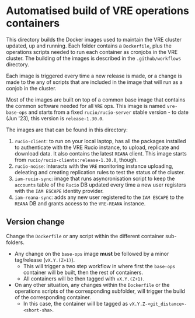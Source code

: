 # Automatised build of VRE operations containers 

This directory builds the Docker images used to maintain the VRE cluster updated, up and running. Each folder contains a `Dockerfile`, plus the operations scripts needed to run each container as cronjobs in the VRE cluster. 
The building of the images is described in the `.github/workflows` directory. 

Each image is triggered every time a new release is made, or a change is made to the any of scripts that are included in the image that will run as a conjob in the cluster. 

Most of the images are built on top of a common base image that contains the common software needed for all `VRE` ops. This image is named `vre-base-ops` and starts from a fixed `rucio/rucio-server` stable version - to date (Jun '23), this version is `release-1.30.0`.

The images are that can be found in this directory:

1. `rucio-client`: to run on your local laptop, has all the packages installed to authenticate with the VRE Rucio instance, to upload, replicate and download data. It also contains the latest `REANA` client. This image starts from `rucio/rucio-clients:release-1.30.0`, though.
2. `rucio-noise`: interacts with the `VRE` monitoring instance uploading, deleating and creating replication rules to test the status of the cluster. 
3. `iam-rucio-sync`: image that runs asyncronisation script to keep the `accounts` table of the `Rucio` DB updated every time a new user registers with the `IAM ESCAPE` identity provider. 
4. `iam-reana-sync`: adds any new user registered to the `IAM ESCAPE` to the `REANA` DB and grants access to the `VRE-REANA` instance.


## Version change

Change the `Dockerfile` or any script within the different container sub-folders.

 - Any change on the `base-ops` image **must** be followed by a minor tag/release (`vX.Y.(Z+1)`). 
    - This will trigger a two step workflow in where first the `base-ops` container will be built, then the rest of containers.
    - All containers will be then tagged with `vX.Y.(Z+1)`.
 - On any other situation, any changes within the `Dockerfile` or the operations scripts of the corresponding subfolder, will trigger the build of the corresponding container.
    - In this case, the container will be tagged as `vX.Y.Z-<git_distance>-<short-sha>`.
